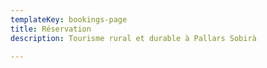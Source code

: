 ```yaml
---
templateKey: bookings-page
title: Réservation
description: Tourisme rural et durable à Pallars Sobirà

---
```



